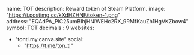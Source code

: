 name: TOT
description: Reward token of Steam Platform.
image: "https://i.postimg.cc/kXdHZHNF/token-1.png"  
address: "EQAdPA_PlC25umBIhjHNlWEHc2RX_9RMfKauZh1HgVKZbow4"
symbol: TOT
decimals : 9
websites:
  - "tontl.my.canva.site"
social:
    - "https://t.me/ton_tl"
